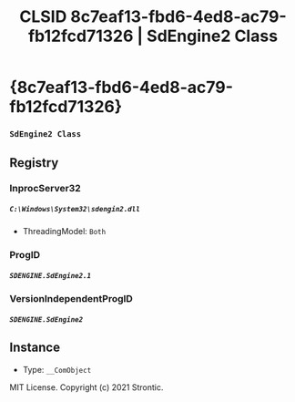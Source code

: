 ﻿---
title: "CLSID 8c7eaf13-fbd6-4ed8-ac79-fb12fcd71326 | SdEngine2 Class"
excerpt: What is COM-Object CLSID 8c7eaf13-fbd6-4ed8-ac79-fb12fcd71326?
---

# {8c7eaf13-fbd6-4ed8-ac79-fb12fcd71326}

### `SdEngine2 Class`

## Registry


### InprocServer32

##### `C:\Windows\System32\sdengin2.dll`
* ThreadingModel: `Both`

### ProgID

##### `SDENGINE.SdEngine2.1`

### VersionIndependentProgID

##### `SDENGINE.SdEngine2`

## Instance

* Type: `__ComObject`

MIT License. Copyright (c) 2021 Strontic.


